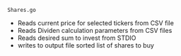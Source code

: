 
    Shares.go

- Reads current price for selected tickers from CSV file 
- Reads Dividen calculation parameters from CSV files
- Reads desired sum to invest from STDIO
- writes to output file sorted list of shares to buy

